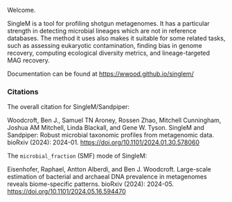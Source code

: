 
Welcome.

SingleM is a tool for profiling shotgun metagenomes. It has a particular strength in detecting microbial lineages which are not in reference databases. The method it uses also makes it suitable for some related tasks, such as assessing eukaryotic contamination, finding bias in genome recovery, computing ecological diversity metrics, and lineage-targeted MAG recovery.

Documentation can be found at https://wwood.github.io/singlem/

### Citations
The overall citation for SingleM/Sandpiper:

Woodcroft, Ben J., Samuel TN Aroney, Rossen Zhao, Mitchell Cunningham, Joshua AM Mitchell, Linda Blackall, and Gene W. Tyson. SingleM and Sandpiper: Robust microbial taxonomic profiles from metagenomic data. bioRxiv (2024): 2024-01. https://doi.org/10.1101/2024.01.30.578060

The `microbial_fraction` (SMF) mode of SingleM:

Eisenhofer, Raphael, Antton Alberdi, and Ben J. Woodcroft. Large-scale estimation of bacterial and archaeal DNA prevalence in metagenomes reveals biome-specific patterns. bioRxiv (2024): 2024-05. https://doi.org/10.1101/2024.05.16.594470
